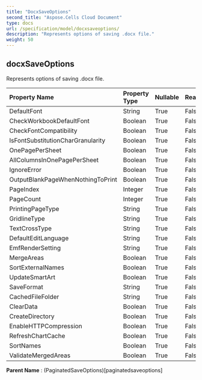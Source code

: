 ```yaml
---
title: "DocxSaveOptions"
second_title: "Aspose.Cells Cloud Document"
type: docs
url: /specification/model/docxsaveoptions/
description: "Represents options of saving .docx file."
weight: 50
---
```


## **docxSaveOptions**

Represents options of saving .docx file. 

| Property Name | Property Type | Nullable |  ReadOnly | DefaultValue | Description | 
| :- | :- | :- |:- |  :- | :- |
| DefaultFont | String | True |  False |  |  |  
| CheckWorkbookDefaultFont | Boolean | True |  False |  |  |  
| CheckFontCompatibility | Boolean | True |  False |  |  |  
| IsFontSubstitutionCharGranularity | Boolean | True |  False |  |  |  
| OnePagePerSheet | Boolean | True |  False |  |  |  
| AllColumnsInOnePagePerSheet | Boolean | True |  False |  |  |  
| IgnoreError | Boolean | True |  False |  |  |  
| OutputBlankPageWhenNothingToPrint | Boolean | True |  False |  |  |  
| PageIndex | Integer | True |  False |  |  |  
| PageCount | Integer | True |  False |  |  |  
| PrintingPageType | String | True |  False |  |  |  
| GridlineType | String | True |  False |  |  |  
| TextCrossType | String | True |  False |  |  |  
| DefaultEditLanguage | String | True |  False |  |  |  
| EmfRenderSetting | String | True |  False |  |  |  
| MergeAreas | Boolean | True |  False |  |  |  
| SortExternalNames | Boolean | True |  False |  |  |  
| UpdateSmartArt | Boolean | True |  False |  |  |  
| SaveFormat | String | True |  False |  |  |  
| CachedFileFolder | String | True |  False |  |  |  
| ClearData | Boolean | True |  False |  |  |  
| CreateDirectory | Boolean | True |  False |  |  |  
| EnableHTTPCompression | Boolean | True |  False |  |  |  
| RefreshChartCache | Boolean | True |  False |  |  |  
| SortNames | Boolean | True |  False |  |  |  
| ValidateMergedAreas | Boolean | True |  False |  |  |  

**Parent Name** : (PaginatedSaveOptions)[paginatedsaveoptions]


